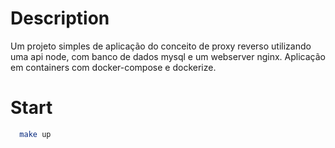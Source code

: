 # Description

Um projeto simples de aplicação do conceito de proxy reverso utilizando uma api node, com banco de dados mysql e um 
webserver nginx. Aplicação em containers com docker-compose e dockerize.

# Start

```sh
  make up
```